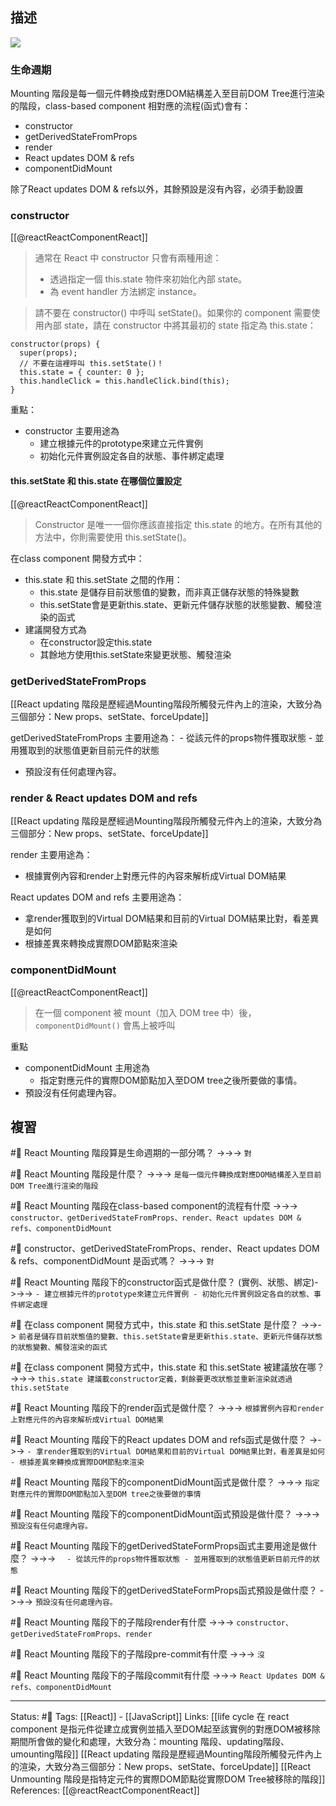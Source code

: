 ## 描述


![](https://res.cloudinary.com/dqfxgtyoi/image/upload/v1660833335/blog/react/life-cycle/life-cycle-react_wzmir9.jpg)

### 生命週期

Mounting 階段是每一個元件轉換成對應DOM結構差入至目前DOM Tree進行渲染的階段，class-based component 相對應的流程(函式)會有：
- constructor
- getDerivedStateFromProps
- render
- React updates DOM & refs
- componentDidMount

除了React updates DOM & refs以外，其餘預設是沒有內容，必須手動設置

### constructor
[[@reactReactComponentReact]]
> 通常在 React 中 constructor 只會有兩種用途：
> -  透過指定一個 this.state 物件來初始化內部 state。
> - 為 event handler 方法綁定 instance。

> 請不要在 constructor() 中呼叫 setState()。如果你的 component 需要使用內部 state，請在 constructor 中將其最初的 state 指定為 this.state：

```
constructor(props) {
  super(props);
  // 不要在這裡呼叫 this.setState()！
  this.state = { counter: 0 };
  this.handleClick = this.handleClick.bind(this);
}
```


重點：
- constructor 主要用途為
	- 建立根據元件的prototype來建立元件實例
	- 初始化元件實例設定各自的狀態、事件綁定處理


#### this.setState 和 this.state 在哪個位置設定

[[@reactReactComponentReact]]
> Constructor 是唯一一個你應該直接指定 this.state 的地方。在所有其他的方法中，你則需要使用 this.setState()。

在class component 開發方式中：
- this.state 和 this.setState 之間的作用：
	- this.state 是儲存目前狀態值的變數，而非真正儲存狀態的特殊變數
	- this.setState會是更新this.state、更新元件儲存狀態的狀態變數、觸發渲染的函式
- 建議開發方式為
	- 在constructor設定this.state
	- 其餘地方使用this.setState來變更狀態、觸發渲染

### getDerivedStateFromProps
[[React updating 階段是歷經過Mounting階段所觸發元件內上的渲染，大致分為三個部分：New props、setState、forceUpdate]]

getDerivedStateFromProps 主要用途為：
	- 從該元件的props物件獲取狀態
	- 並用獲取到的狀態值更新目前元件的狀態
- 預設沒有任何處理內容。

### render & React updates DOM and refs 


[[React updating 階段是歷經過Mounting階段所觸發元件內上的渲染，大致分為三個部分：New props、setState、forceUpdate]]

render 主要用途為：
- 根據實例內容和render上對應元件的內容來解析成Virtual DOM結果

React updates DOM and refs 主要用途為：
- 拿render獲取到的Virtual DOM結果和目前的Virtual DOM結果比對，看差異是如何
- 根據差異來轉換成實際DOM節點來渲染



### componentDidMount
[[@reactReactComponentReact]]
> 在一個 component 被 mount（加入 DOM tree 中）後，`componentDidMount()` 會馬上被呼叫

重點
- componentDidMount 主用途為
	- 指定對應元件的實際DOM節點加入至DOM tree之後所要做的事情。
- 預設沒有任何處理內容。



## 複習
#🧠 React Mounting 階段算是生命週期的一部分嗎？ ->->-> `對`
<!--SR:!2024-11-02,494,250-->

#🧠 React Mounting 階段是什麼？ ->->-> `是每一個元件轉換成對應DOM結構差入至目前DOM Tree進行渲染的階段`
<!--SR:!2024-11-22,508,250-->

#🧠 React Mounting 階段在class-based component的流程有什麼 ->->-> `constructor、getDerivedStateFromProps、render、React updates DOM & refs、componentDidMount`
<!--SR:!2023-06-03,23,170-->

#🧠 constructor、getDerivedStateFromProps、render、React updates DOM & refs、componentDidMount 是函式嗎？ ->->-> `對`
<!--SR:!2023-11-18,275,250-->

#🧠 React Mounting 階段下的constructor函式是做什麼？ (實例、狀態、綁定)->->-> `- 建立根據元件的prototype來建立元件實例 - 初始化元件實例設定各自的狀態、事件綁定處理`
<!--SR:!2024-07-11,423,250-->


#🧠 在class component 開發方式中，this.state 和 this.setState 是什麼？ ->->-> `前者是儲存目前狀態值的變數、this.setState會是更新this.state、更新元件儲存狀態的狀態變數、觸發渲染的函式`
<!--SR:!2023-09-24,216,229-->

#🧠 在class component 開發方式中，this.state 和 this.setState 被建議放在哪？ ->->-> `this.state 建議載constructor定義，剩餘要更改狀態並重新渲染就透過this.setState`
<!--SR:!2023-10-10,251,249-->


#🧠 React Mounting 階段下的render函式是做什麼？ ->->-> `根據實例內容和render上對應元件的內容來解析成Virtual DOM結果`
<!--SR:!2023-06-18,189,250-->

#🧠 React Mounting 階段下的React updates DOM and refs函式是做什麼？ ->->-> `- 拿render獲取到的Virtual DOM結果和目前的Virtual DOM結果比對，看差異是如何 - 根據差異來轉換成實際DOM節點來渲染`
<!--SR:!2023-11-12,207,230-->

#🧠 React Mounting 階段下的componentDidMount函式是做什麼？ ->->-> `指定對應元件的實際DOM節點加入至DOM tree之後要做的事情`
<!--SR:!2023-06-24,72,230-->

#🧠 React Mounting 階段下的componentDidMount函式預設是做什麼？ ->->-> `預設沒有任何處理內容。`
<!--SR:!2023-06-09,180,250-->

#🧠 React Mounting 階段下的getDerivedStateFormProps函式主要用途是做什麼？ ->->-> `	- 從該元件的props物件獲取狀態 - 並用獲取到的狀態值更新目前元件的狀態`
<!--SR:!2023-07-25,80,230-->

#🧠 React Mounting 階段下的getDerivedStateFormProps函式預設是做什麼？ ->->-> `預設沒有任何處理內容。`
<!--SR:!2023-06-23,192,250-->


#🧠 React Mounting 階段下的子階段render有什麼 ->->-> `constructor、getDerivedStateFromProps、render`
<!--SR:!2023-05-19,151,230-->

#🧠 React Mounting 階段下的子階段pre-commit有什麼 ->->-> `沒`
<!--SR:!2023-06-26,193,250-->

#🧠 React Mounting 階段下的子階段commit有什麼 ->->-> `React Updates DOM & refs、componentDidMount`
<!--SR:!2023-07-11,189,230-->

---
Status: #🌱 
Tags:
[[React]] - [[JavaScript]]
Links:
[[life cycle 在 react component 是指元件從建立成實例並插入至DOM起至該實例的對應DOM被移除期間所會做的變化和處理，大致分為：mounting 階段、updating階段、umounting階段]]
[[React updating 階段是歷經過Mounting階段所觸發元件內上的渲染，大致分為三個部分：New props、setState、forceUpdate]]
[[React Unmounting 階段是指特定元件的實際DOM節點從實際DOM Tree被移除的階段]]
References:
[[@reactReactComponentReact]]